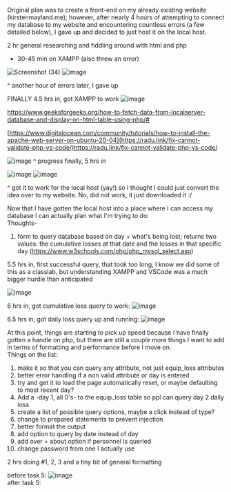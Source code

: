 Original plan was to create a front-end on my already existing website (kirstenmayland.me); however, after nearly 4 hours of attempting to connect my database to my website and encountering countless errors (a few detailed below), I gave up and decided to just host it on the local host.

2 hr general researching and fiddling around with html and php

+ 30-45 min on XAMPP (also threw an error)

![Screenshot (34)](https://github.com/KirstenMayland/cs61databases/assets/102620915/ed4e3faa-262b-42b8-9f0d-4e75e10c67cf)
![image](https://github.com/KirstenMayland/cs61databases/assets/102620915/924eea3f-4e8a-4a50-b5e6-8384a9b8ad6d)

^ another hour of errors later, I gave up


FINALLY 4.5 hrs in, got XAMPP to work
![image](https://github.com/KirstenMayland/cs61databases/assets/102620915/4d1769f5-6866-4f23-a9a8-b72b5b299a43)

https://www.geeksforgeeks.org/how-to-fetch-data-from-localserver-database-and-display-on-html-table-using-php/#

[https://www.digitalocean.com/community/tutorials/how-to-install-the-apache-web-server-on-ubuntu-20-04](https://radu.link/fix-cannot-validate-php-vs-code/)https://radu.link/fix-cannot-validate-php-vs-code/

![image](https://github.com/KirstenMayland/cs61databases/assets/102620915/cf918039-3a13-499a-bc1d-d3542a8719d7)
^ progress finally, 5 hrs in


![image](https://github.com/KirstenMayland/cs61databases/assets/102620915/b1d2a7f9-6caf-4a34-a430-507fb9504f9e)
![image](https://github.com/KirstenMayland/cs61databases/assets/102620915/4d7dfb3b-693a-41bf-b7af-42956ac1783e)

^ got it to work for the local host (yay!) so I thought I could just convert the idea over to my website. No, did not work, it just downloaded it :/


Now that I have gotten the local host into a place where I can access my database I can actually plan what I'm trying to do:  
Thoughts-  
1) form to query database based on day + what's being lost; returns two values: the cumulative losses at that date and the losses in that specific day (https://www.w3schools.com/php/php_mysql_select.asp)

5.5 hrs in, first successful query, that took too long, I know we did some of this as a classlab, but understanding XAMPP and VSCode was a much bigger hurdle than anticipated

![image](https://github.com/KirstenMayland/cs61databases/assets/102620915/99faf8e8-107f-471c-a20c-ea6df456b4b8)

6 hrs in, got cumulative loss query to work:
![image](https://github.com/KirstenMayland/cs61databases/assets/102620915/9177a0a6-ca07-4d98-9bd3-1a52ae74a7bc)

6.5 hrs in, got daily loss query up and running:
![image](https://github.com/KirstenMayland/cs61databases/assets/102620915/dc9a314d-0101-4810-a8e1-51cdb131f799)

At this point, things are starting to pick up speed because I have finally gotten a handle on php, but there are still a couple more things I want to add in terms of formatting and performance before I move on.  
Things on the list:  
1) make it so that you can query any attribute, not just equip_loss attributes
2) better error handling if a non valid attribute or day is entered
3) try and get it to load the page automatically reset, or maybe defaulting to most recent day?
4) Add a -day 1, all 0's- to the equip_loss table so ppl can query day 2 daily loss
5) create a list of possible query options, maybe a click instead of type?
6) change to prepared statements to prevent injection
7) better format the output
8) add option to query by date instead of day
9) add over + about option if personnel is queried
10) change password from one I actually use

2 hrs doing #1, 2, 3 and a tiny bit of general formatting

before task 5:
![image](https://github.com/KirstenMayland/cs61databases/assets/102620915/442892cd-9e5a-4ee7-be17-1314b7791d13)  
after task 5:
